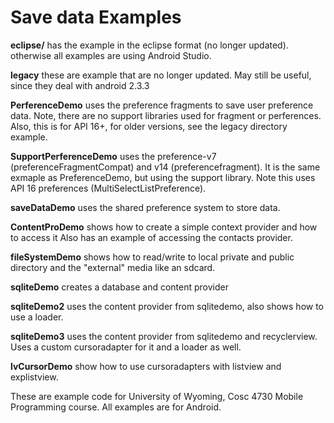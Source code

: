 Save data Examples
===========
<b>eclipse/</b> has the example in the eclipse format (no longer updated).  otherwise all examples are using Android Studio.

<b>legacy</b> these are example that are no longer updated.  May still be useful, since they deal with android 2.3.3

<b>PerferenceDemo</b> uses the preference fragments to save user preference data.  Note, there are no support libraries used for fragment or perferences. Also, this is for API 16+, for older versions, see the legacy directory example.

<b>SupportPerferenceDemo</b> uses the preference-v7 (preferenceFragmentCompat) and v14 (preferencefragment).  It is the same exmaple as PreferenceDemo, but using the support library.  Note this uses API 16 preferences (MultiSelectListPreference).

<b>saveDataDemo</b> uses the shared preference system to store data.

<b>ContentProDemo</b> shows how to create a simple context provider and how to access it
Also has an example of accessing the contacts provider.

<b>fileSystemDemo</b> shows how to read/write to local private and public directory and the "external" media like an sdcard.

<b>sqliteDemo</b> creates a database and content provider

<b>sqliteDemo2</b> uses the content provider from sqlitedemo, also shows how to use a loader.

<b>sqliteDemo3</b> uses the content provider from sqlitedemo and recyclerview.  Uses a custom cursoradapter for it and a loader as well.

<b>lvCursorDemo</b> show how to use cursoradapters with listview and explistview.

These are example code for University of Wyoming, Cosc 4730 Mobile Programming course.
All examples are for Android.

